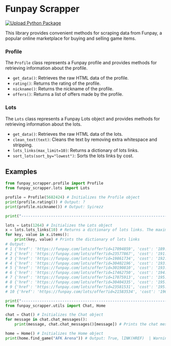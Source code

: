 # Funpay Scrapper

[![Upload Python Package](https://github.com/KailUser/funpay-scrapper/actions/workflows/publish.yml/badge.svg)](https://github.com/KailUser/funpay-scrapper/actions/workflows/publish.yml)

This library provides convenient methods for scraping data from Funpay, a popular online marketplace for buying and selling game items.

### Profile
The `Profile` class represents a Funpay profile and provides methods for retrieving information about the profile.

- `get_data()`: Retrieves the raw HTML data of the profile.
- `rating()`: Returns the rating of the profile.
- `nickname()`: Returns the nickname of the profile.
- `offers()`: Returns a list of offers made by the profile.

### Lots
The `Lots` class represents a Funpay Lots object and provides methods for retrieving information about the lots.

- `get_data()`: Retrieves the raw HTML data of the lots.
- `clean_text(text)`: Cleans the text by removing extra whitespace and stripping.
- `lots_links(max_limit=10)`: Returns a dictionary of lots links.
- `sort_lots(sort_by="lowest")`: Sorts the lots links by cost.

## Examples

```python
from funpay_scrapper.profile import Profile
from funpay_scrapper.lots import Lots

profile = Profile(5682424) # Initializes the Profile object
print(profile.rating()) # Output: ?
print(profile.nickname()) # Output: Syirezz

print("----------------------------------------------------------------")

lots = Lots(1264) # Initializes the Lots object
x = lots.lots_links(10) # Returns a dictionary of lots links. The maximum number of lots links is 10 or more.
for key, value in x.items():
    print(key, value) # Prints the dictionary of lots links
# Output:
# 1 {'href': 'https://funpay.com/lots/offer?id=17094859', 'cost': '189.71 ₽', 'seller': 'zvadizz01'}
# 2 {'href': 'https://funpay.com/lots/offer?id=23577867', 'cost': '191.90 ₽', 'seller': 'N3CRO88'}
# 3 {'href': 'https://funpay.com/lots/offer?id=19861734', 'cost': '192.06 ₽', 'seller': 'KeyShop4ik'}
# 4 {'href': 'https://funpay.com/lots/offer?id=30402196', 'cost': '193.23 ₽', 'seller': 'cympaynopom'}
# 5 {'href': 'https://funpay.com/lots/offer?id=30190810', 'cost': '193.23 ₽', 'seller': 'ZhannaStewardess'}
# 6 {'href': 'https://funpay.com/lots/offer?id=17462750', 'cost': '194.09 ₽', 'seller': 'Bibba'}
# 7 {'href': 'https://funpay.com/lots/offer?id=17075913', 'cost': '195.55 ₽', 'seller': 'BoBka92PMT'}
# 8 {'href': 'https://funpay.com/lots/offer?id=30404335', 'cost': '195.57 ₽', 'seller': 'nikzpisdili'}
# 9 {'href': 'https://funpay.com/lots/offer?id=23581531', 'cost': '195.58 ₽', 'seller': 'GoodGameKeys'}
# 10 {'href': 'https://funpay.com/lots/offer?id=21583534', 'cost': '196.74 ₽', 'seller': 'Gastello29'}

print("----------------------------------------------------------------")
from funpay_scrapper.utils import Chat, Home

chat = Chat() # Initializes the Chat object
for message in chat.chat_messages():
    print(message, chat.chat_messages()[message]) # Prints the chat messages

home = Home() # Initializes the Home object
print(home.find_game("AFK Arena")) # Output: True, lINK(HREF)  | Warning! Please don't confuse chips id with lots id! 
```